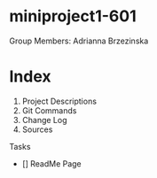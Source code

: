 # miniproject1-601

Group Members: Adrianna Brzezinska

# Index

1. Project Descriptions 
2. Git Commands
3. Change Log
4. Sources

Tasks
- [] ReadMe Page
